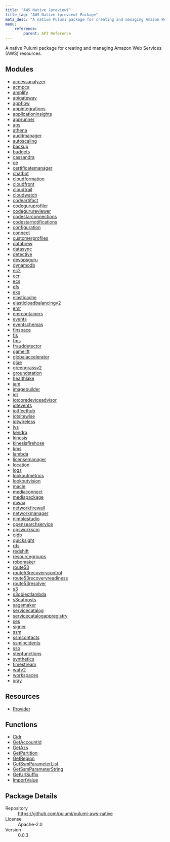 ```yaml
---
title: "AWS Native (preview)"
title_tag: "AWS Native (preview) Package"
meta_desc: "A native Pulumi package for creating and managing Amazon Web Services (AWS) resources."
menu:
    reference:
        parent: API Reference
---
```


<!-- WARNING: this file was generated by Pulumi Docs Generator. -->
<!-- Do not edit by hand unless you're certain you know what you are doing! -->

A native Pulumi package for creating and managing Amazon Web Services (AWS) resources.

<h2 id="modules">Modules</h2>
<ul class="api">
    <li><a href="accessanalyzer/" title="accessanalyzer"><span class="symbol module"></span>accessanalyzer</a></li>
    <li><a href="acmpca/" title="acmpca"><span class="symbol module"></span>acmpca</a></li>
    <li><a href="amplify/" title="amplify"><span class="symbol module"></span>amplify</a></li>
    <li><a href="apigateway/" title="apigateway"><span class="symbol module"></span>apigateway</a></li>
    <li><a href="appflow/" title="appflow"><span class="symbol module"></span>appflow</a></li>
    <li><a href="appintegrations/" title="appintegrations"><span class="symbol module"></span>appintegrations</a></li>
    <li><a href="applicationinsights/" title="applicationinsights"><span class="symbol module"></span>applicationinsights</a></li>
    <li><a href="apprunner/" title="apprunner"><span class="symbol module"></span>apprunner</a></li>
    <li><a href="aps/" title="aps"><span class="symbol module"></span>aps</a></li>
    <li><a href="athena/" title="athena"><span class="symbol module"></span>athena</a></li>
    <li><a href="auditmanager/" title="auditmanager"><span class="symbol module"></span>auditmanager</a></li>
    <li><a href="autoscaling/" title="autoscaling"><span class="symbol module"></span>autoscaling</a></li>
    <li><a href="backup/" title="backup"><span class="symbol module"></span>backup</a></li>
    <li><a href="budgets/" title="budgets"><span class="symbol module"></span>budgets</a></li>
    <li><a href="cassandra/" title="cassandra"><span class="symbol module"></span>cassandra</a></li>
    <li><a href="ce/" title="ce"><span class="symbol module"></span>ce</a></li>
    <li><a href="certificatemanager/" title="certificatemanager"><span class="symbol module"></span>certificatemanager</a></li>
    <li><a href="chatbot/" title="chatbot"><span class="symbol module"></span>chatbot</a></li>
    <li><a href="cloudformation/" title="cloudformation"><span class="symbol module"></span>cloudformation</a></li>
    <li><a href="cloudfront/" title="cloudfront"><span class="symbol module"></span>cloudfront</a></li>
    <li><a href="cloudtrail/" title="cloudtrail"><span class="symbol module"></span>cloudtrail</a></li>
    <li><a href="cloudwatch/" title="cloudwatch"><span class="symbol module"></span>cloudwatch</a></li>
    <li><a href="codeartifact/" title="codeartifact"><span class="symbol module"></span>codeartifact</a></li>
    <li><a href="codeguruprofiler/" title="codeguruprofiler"><span class="symbol module"></span>codeguruprofiler</a></li>
    <li><a href="codegurureviewer/" title="codegurureviewer"><span class="symbol module"></span>codegurureviewer</a></li>
    <li><a href="codestarconnections/" title="codestarconnections"><span class="symbol module"></span>codestarconnections</a></li>
    <li><a href="codestarnotifications/" title="codestarnotifications"><span class="symbol module"></span>codestarnotifications</a></li>
    <li><a href="configuration/" title="configuration"><span class="symbol module"></span>configuration</a></li>
    <li><a href="connect/" title="connect"><span class="symbol module"></span>connect</a></li>
    <li><a href="customerprofiles/" title="customerprofiles"><span class="symbol module"></span>customerprofiles</a></li>
    <li><a href="databrew/" title="databrew"><span class="symbol module"></span>databrew</a></li>
    <li><a href="datasync/" title="datasync"><span class="symbol module"></span>datasync</a></li>
    <li><a href="detective/" title="detective"><span class="symbol module"></span>detective</a></li>
    <li><a href="devopsguru/" title="devopsguru"><span class="symbol module"></span>devopsguru</a></li>
    <li><a href="dynamodb/" title="dynamodb"><span class="symbol module"></span>dynamodb</a></li>
    <li><a href="ec2/" title="ec2"><span class="symbol module"></span>ec2</a></li>
    <li><a href="ecr/" title="ecr"><span class="symbol module"></span>ecr</a></li>
    <li><a href="ecs/" title="ecs"><span class="symbol module"></span>ecs</a></li>
    <li><a href="efs/" title="efs"><span class="symbol module"></span>efs</a></li>
    <li><a href="eks/" title="eks"><span class="symbol module"></span>eks</a></li>
    <li><a href="elasticache/" title="elasticache"><span class="symbol module"></span>elasticache</a></li>
    <li><a href="elasticloadbalancingv2/" title="elasticloadbalancingv2"><span class="symbol module"></span>elasticloadbalancingv2</a></li>
    <li><a href="emr/" title="emr"><span class="symbol module"></span>emr</a></li>
    <li><a href="emrcontainers/" title="emrcontainers"><span class="symbol module"></span>emrcontainers</a></li>
    <li><a href="events/" title="events"><span class="symbol module"></span>events</a></li>
    <li><a href="eventschemas/" title="eventschemas"><span class="symbol module"></span>eventschemas</a></li>
    <li><a href="finspace/" title="finspace"><span class="symbol module"></span>finspace</a></li>
    <li><a href="fis/" title="fis"><span class="symbol module"></span>fis</a></li>
    <li><a href="fms/" title="fms"><span class="symbol module"></span>fms</a></li>
    <li><a href="frauddetector/" title="frauddetector"><span class="symbol module"></span>frauddetector</a></li>
    <li><a href="gamelift/" title="gamelift"><span class="symbol module"></span>gamelift</a></li>
    <li><a href="globalaccelerator/" title="globalaccelerator"><span class="symbol module"></span>globalaccelerator</a></li>
    <li><a href="glue/" title="glue"><span class="symbol module"></span>glue</a></li>
    <li><a href="greengrassv2/" title="greengrassv2"><span class="symbol module"></span>greengrassv2</a></li>
    <li><a href="groundstation/" title="groundstation"><span class="symbol module"></span>groundstation</a></li>
    <li><a href="healthlake/" title="healthlake"><span class="symbol module"></span>healthlake</a></li>
    <li><a href="iam/" title="iam"><span class="symbol module"></span>iam</a></li>
    <li><a href="imagebuilder/" title="imagebuilder"><span class="symbol module"></span>imagebuilder</a></li>
    <li><a href="iot/" title="iot"><span class="symbol module"></span>iot</a></li>
    <li><a href="iotcoredeviceadvisor/" title="iotcoredeviceadvisor"><span class="symbol module"></span>iotcoredeviceadvisor</a></li>
    <li><a href="iotevents/" title="iotevents"><span class="symbol module"></span>iotevents</a></li>
    <li><a href="iotfleethub/" title="iotfleethub"><span class="symbol module"></span>iotfleethub</a></li>
    <li><a href="iotsitewise/" title="iotsitewise"><span class="symbol module"></span>iotsitewise</a></li>
    <li><a href="iotwireless/" title="iotwireless"><span class="symbol module"></span>iotwireless</a></li>
    <li><a href="ivs/" title="ivs"><span class="symbol module"></span>ivs</a></li>
    <li><a href="kendra/" title="kendra"><span class="symbol module"></span>kendra</a></li>
    <li><a href="kinesis/" title="kinesis"><span class="symbol module"></span>kinesis</a></li>
    <li><a href="kinesisfirehose/" title="kinesisfirehose"><span class="symbol module"></span>kinesisfirehose</a></li>
    <li><a href="kms/" title="kms"><span class="symbol module"></span>kms</a></li>
    <li><a href="lambda/" title="lambda"><span class="symbol module"></span>lambda</a></li>
    <li><a href="licensemanager/" title="licensemanager"><span class="symbol module"></span>licensemanager</a></li>
    <li><a href="location/" title="location"><span class="symbol module"></span>location</a></li>
    <li><a href="logs/" title="logs"><span class="symbol module"></span>logs</a></li>
    <li><a href="lookoutmetrics/" title="lookoutmetrics"><span class="symbol module"></span>lookoutmetrics</a></li>
    <li><a href="lookoutvision/" title="lookoutvision"><span class="symbol module"></span>lookoutvision</a></li>
    <li><a href="macie/" title="macie"><span class="symbol module"></span>macie</a></li>
    <li><a href="mediaconnect/" title="mediaconnect"><span class="symbol module"></span>mediaconnect</a></li>
    <li><a href="mediapackage/" title="mediapackage"><span class="symbol module"></span>mediapackage</a></li>
    <li><a href="mwaa/" title="mwaa"><span class="symbol module"></span>mwaa</a></li>
    <li><a href="networkfirewall/" title="networkfirewall"><span class="symbol module"></span>networkfirewall</a></li>
    <li><a href="networkmanager/" title="networkmanager"><span class="symbol module"></span>networkmanager</a></li>
    <li><a href="nimblestudio/" title="nimblestudio"><span class="symbol module"></span>nimblestudio</a></li>
    <li><a href="opensearchservice/" title="opensearchservice"><span class="symbol module"></span>opensearchservice</a></li>
    <li><a href="opsworkscm/" title="opsworkscm"><span class="symbol module"></span>opsworkscm</a></li>
    <li><a href="qldb/" title="qldb"><span class="symbol module"></span>qldb</a></li>
    <li><a href="quicksight/" title="quicksight"><span class="symbol module"></span>quicksight</a></li>
    <li><a href="rds/" title="rds"><span class="symbol module"></span>rds</a></li>
    <li><a href="redshift/" title="redshift"><span class="symbol module"></span>redshift</a></li>
    <li><a href="resourcegroups/" title="resourcegroups"><span class="symbol module"></span>resourcegroups</a></li>
    <li><a href="robomaker/" title="robomaker"><span class="symbol module"></span>robomaker</a></li>
    <li><a href="route53/" title="route53"><span class="symbol module"></span>route53</a></li>
    <li><a href="route53recoverycontrol/" title="route53recoverycontrol"><span class="symbol module"></span>route53recoverycontrol</a></li>
    <li><a href="route53recoveryreadiness/" title="route53recoveryreadiness"><span class="symbol module"></span>route53recoveryreadiness</a></li>
    <li><a href="route53resolver/" title="route53resolver"><span class="symbol module"></span>route53resolver</a></li>
    <li><a href="s3/" title="s3"><span class="symbol module"></span>s3</a></li>
    <li><a href="s3objectlambda/" title="s3objectlambda"><span class="symbol module"></span>s3objectlambda</a></li>
    <li><a href="s3outposts/" title="s3outposts"><span class="symbol module"></span>s3outposts</a></li>
    <li><a href="sagemaker/" title="sagemaker"><span class="symbol module"></span>sagemaker</a></li>
    <li><a href="servicecatalog/" title="servicecatalog"><span class="symbol module"></span>servicecatalog</a></li>
    <li><a href="servicecatalogappregistry/" title="servicecatalogappregistry"><span class="symbol module"></span>servicecatalogappregistry</a></li>
    <li><a href="ses/" title="ses"><span class="symbol module"></span>ses</a></li>
    <li><a href="signer/" title="signer"><span class="symbol module"></span>signer</a></li>
    <li><a href="ssm/" title="ssm"><span class="symbol module"></span>ssm</a></li>
    <li><a href="ssmcontacts/" title="ssmcontacts"><span class="symbol module"></span>ssmcontacts</a></li>
    <li><a href="ssmincidents/" title="ssmincidents"><span class="symbol module"></span>ssmincidents</a></li>
    <li><a href="sso/" title="sso"><span class="symbol module"></span>sso</a></li>
    <li><a href="stepfunctions/" title="stepfunctions"><span class="symbol module"></span>stepfunctions</a></li>
    <li><a href="synthetics/" title="synthetics"><span class="symbol module"></span>synthetics</a></li>
    <li><a href="timestream/" title="timestream"><span class="symbol module"></span>timestream</a></li>
    <li><a href="wafv2/" title="wafv2"><span class="symbol module"></span>wafv2</a></li>
    <li><a href="workspaces/" title="workspaces"><span class="symbol module"></span>workspaces</a></li>
    <li><a href="xray/" title="xray"><span class="symbol module"></span>xray</a></li>
</ul>

<h2 id="resources">Resources</h2>
<ul class="api">
    <li><a href="provider" title="Provider"><span class="symbol resource"></span>Provider</a></li>
</ul>

<h2 id="functions">Functions</h2>
<ul class="api">
    <li><a href="cidr" title="Cidr"><span class="symbol function"></span>Cidr</a></li>
    <li><a href="getaccountid" title="GetAccountId"><span class="symbol function"></span>GetAccountId</a></li>
    <li><a href="getazs" title="GetAzs"><span class="symbol function"></span>GetAzs</a></li>
    <li><a href="getpartition" title="GetPartition"><span class="symbol function"></span>GetPartition</a></li>
    <li><a href="getregion" title="GetRegion"><span class="symbol function"></span>GetRegion</a></li>
    <li><a href="getssmparameterlist" title="GetSsmParameterList"><span class="symbol function"></span>GetSsmParameterList</a></li>
    <li><a href="getssmparameterstring" title="GetSsmParameterString"><span class="symbol function"></span>GetSsmParameterString</a></li>
    <li><a href="geturlsuffix" title="GetUrlSuffix"><span class="symbol function"></span>GetUrlSuffix</a></li>
    <li><a href="importvalue" title="ImportValue"><span class="symbol function"></span>ImportValue</a></li>
</ul>

<h2 id="package-details">Package Details</h2>
<dl class="package-details">
	<dt>Repository</dt>
	<dd><a href="https://github.com/pulumi/pulumi-aws-native">https://github.com/pulumi/pulumi-aws-native</a></dd>
	<dt>License</dt>
	<dd>Apache-2.0</dd>
	<dt>Version</dt>
	<dd>0.0.3</dd>
</dl>

